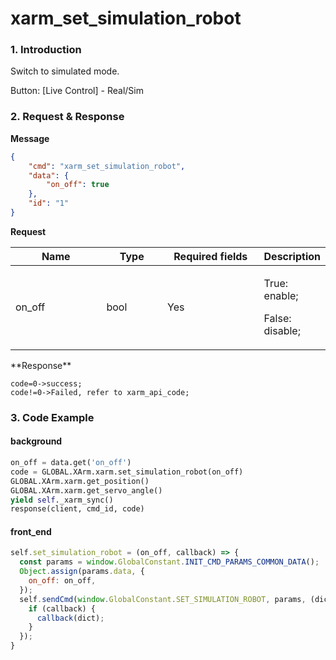 # xarm\_set\_simulation\_robot

### 1. Introduction

Switch to simulated mode.

Button: \[Live Control] - Real/Sim

### 2. Request & Response

**Message**

```json
{
    "cmd": "xarm_set_simulation_robot",
    "data": {
        "on_off": true
    },
    "id": "1"
}
```
**Request**

<table data-full-width="true"><thead><tr><th width="136">Name</th><th width="85">Type</th><th width="144">Required fields</th><th>Description</th></tr></thead><tbody><tr><td>on_off</td><td>bool</td><td>Yes</td><td><p>True: enable;</p><p>False: disable;</p></td></tr></tbody></table>
**Response**

```
code=0->success;
code!=0->Failed, refer to xarm_api_code;
```


### 3. Code Example

#### background

```python
on_off = data.get('on_off')
code = GLOBAL.XArm.xarm.set_simulation_robot(on_off)
GLOBAL.XArm.xarm.get_position()
GLOBAL.XArm.xarm.get_servo_angle()
yield self._xarm_sync()
response(client, cmd_id, code)
```

#### front\_end

```javascript
self.set_simulation_robot = (on_off, callback) => {
  const params = window.GlobalConstant.INIT_CMD_PARAMS_COMMON_DATA();
  Object.assign(params.data, {
    on_off: on_off,
  });
  self.sendCmd(window.GlobalConstant.SET_SIMULATION_ROBOT, params, (dict) => {
    if (callback) {
      callback(dict);
    }
  });
}
```
